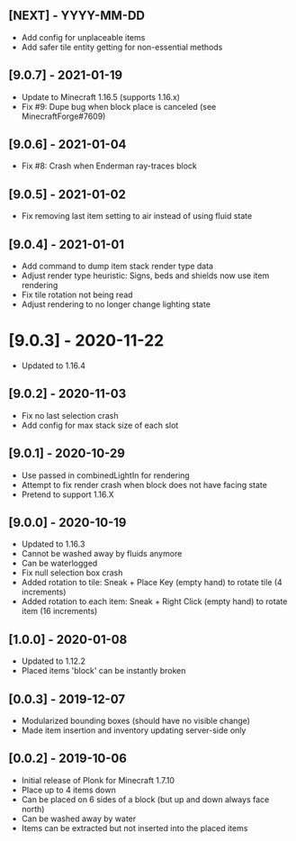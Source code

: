 ## [NEXT] - YYYY-MM-DD

- Add config for unplaceable items
- Add safer tile entity getting for non-essential methods

## [9.0.7] - 2021-01-19

- Update to Minecraft 1.16.5 (supports 1.16.x)
- Fix #9: Dupe bug when block place is canceled (see MinecraftForge#7609)

## [9.0.6] - 2021-01-04

- Fix #8: Crash when Enderman ray-traces block

## [9.0.5] - 2021-01-02

- Fix removing last item setting to air instead of using fluid state

## [9.0.4] - 2021-01-01

- Add command to dump item stack render type data
- Adjust render type heuristic: Signs, beds and shields now use item rendering
- Fix tile rotation not being read
- Adjust rendering to no longer change lighting state

# [9.0.3] - 2020-11-22

- Updated to 1.16.4

## [9.0.2] - 2020-11-03

- Fix no last selection crash
- Add config for max stack size of each slot

## [9.0.1] - 2020-10-29

- Use passed in combinedLightIn for rendering
- Attempt to fix render crash when block does not have facing state
- Pretend to support 1.16.X

## [9.0.0] - 2020-10-19

- Updated to 1.16.3
- Cannot be washed away by fluids anymore
- Can be waterlogged
- Fix null selection box crash
- Added rotation to tile: Sneak + Place Key (empty hand) to rotate tile (4 increments)
- Added rotation to each item: Sneak + Right Click (empty hand) to rotate item (16 increments)

## [1.0.0] - 2020-01-08

- Updated to 1.12.2
- Placed items 'block' can be instantly broken

## [0.0.3] - 2019-12-07

- Modularized bounding boxes (should have no visible change)
- Made item insertion and inventory updating server-side only

## [0.0.2] - 2019-10-06

- Initial release of Plonk for Minecraft 1.7.10
- Place up to 4 items down
- Can be placed on 6 sides of a block (but up and down always face north)
- Can be washed away by water
- Items can be extracted but not inserted into the placed items
